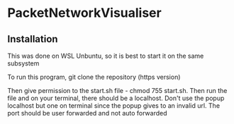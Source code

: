 # PacketNetworkVisualiser

## Installation
This was done on WSL Unbuntu, so it is best to start it on the same subsystem

To run this program, git clone the repository (https version)

Then give permission to the start.sh file - chmod 755 start.sh. Then run the file and on your terminal, there should be a localhost.
Don't use the popup localhost but one on terminal since the popup gives to an invalid url. The port should be user forwarded and not auto forwarded

